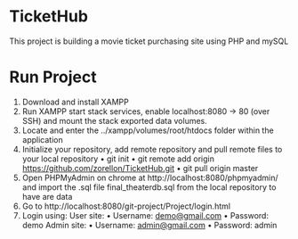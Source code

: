 # TicketHub
This project is building a movie ticket purchasing site using PHP and mySQL


# Run Project
1.	Download and install XAMPP
2.	Run XAMPP start stack services, enable localhost:8080 -> 80 (over SSH) and mount the stack exported data volumes.
3.	Locate and enter the ../xampp/volumes/root/htdocs folder within the application
4.	Initialize your repository, add remote repository and pull remote files to your local repository
•	git init
•	git remote add origin https://github.com/zorellon/TicketHub.git
•	git pull origin master
6.	Open PHPMyAdmin  on chrome at http://localhost:8080/phpmyadmin/ and import the .sql file final_theaterdb.sql from the local repository to have are data
7.	Go to  http://localhost:8080/git-project/Project/login.html
8.	Login using:
User site:
•	Username: demo@gmail.com 
•	Password: demo
Admin site:
•	Username: admin@gmail.com 
•	Password: admin
